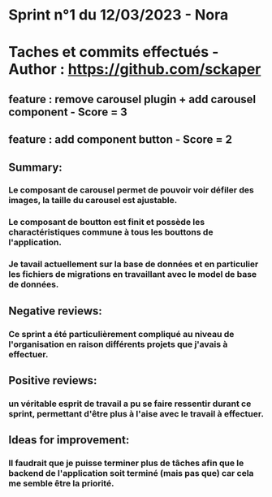 # Sprint n°1 du 12/03/2023 - Nora

# Taches et commits effectués - Author : https://github.com/sckaper

## feature : remove carousel plugin + add carousel component - Score = 3

## feature : add component button - Score = 2

## Summary:

### Le composant de carousel permet de pouvoir voir défiler des images, la taille du carousel est ajustable.

### Le composant de boutton est finit et possède les charactéristiques commune à tous les bouttons de l'application.

### Je tavail actuellement sur la base de données et en particulier les fichiers de migrations en travaillant avec le model de base de données.

## Negative reviews:

### Ce sprint a été particulièrement compliqué au niveau de l'organisation en raison différents projets que j'avais à effectuer.

## Positive reviews:

### un véritable esprit de travail a pu se faire ressentir durant ce sprint, permettant d'être plus à l'aise avec le travail à effectuer.

## Ideas for improvement:

### Il faudrait que je puisse terminer plus de tâches afin que le backend de l'application soit terminé (mais pas que) car cela me semble être la priorité.

